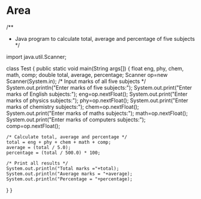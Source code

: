 # Area
/**
 * Java program to calculate total, average and percentage of five subjects
 */

import java.util.Scanner;

class Test
{
public static void main(String args[])
{
     float eng, phy, chem, math, comp; 
     double total, average, percentage;
    Scanner op=new Scanner(System.in);
    /* Input marks of all five subjects */
    System.out.println("Enter marks of five subjects:");
    System.out.print("Enter marks of English subjects:");
    eng=op.nextFloat();
    System.out.print("Enter marks of physics subjects:");
    phy=op.nextFloat();
    System.out.print("Enter marks of chemistry subjects:");
    chem=op.nextFloat();
    System.out.print("Enter marks of maths subjects:");
    math=op.nextFloat();
    System.out.print("Enter marks of computers subjects:");
    comp=op.nextFloat();

    /* Calculate total, average and percentage */
    total = eng + phy + chem + math + comp;
    average = (total / 5.0);
    percentage = (total / 500.0) * 100;

    /* Print all results */
    System.out.println("Total marks ="+total);
    System.out.println("Average marks = "+average);
    System.out.println("Percentage = "+percentage);

   }
}
